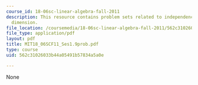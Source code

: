 ```yaml
---
course_id: 18-06sc-linear-algebra-fall-2011
description: This resource contains problem sets related to independence, basis, and
  dimension.
file_location: /coursemedia/18-06sc-linear-algebra-fall-2011/562c31026033b44a05491b57834a5a0e_MIT18_06SCF11_Ses1.9prob.pdf
file_type: application/pdf
layout: pdf
title: MIT18_06SCF11_Ses1.9prob.pdf
type: course
uid: 562c31026033b44a05491b57834a5a0e

---
```

None